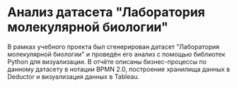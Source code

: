 # Анализ датасета "Лаборатория молекулярной биологии"
В рамках учебного проекта был сгенерирован датасет "Лаборатория молекулярной биологии" и проведён его анализ с помощью библиотек Python для визуализации. В отчёте описаны бизнес-процессы по данному датасету в нотации BPMN 2.0, построение хранилища данных в Deductor и визуализация данных в Tableau.
